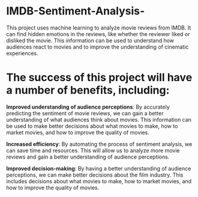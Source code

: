 # IMDB-Sentiment-Analysis-
This project uses machine learning to analyze movie reviews from IMDB. It can find hidden emotions in the reviews, like whether the reviewer liked or disliked the movie. This information can be used to understand how audiences react to movies and to improve the understanding of cinematic experiences.

# The success of this project will have a number of benefits, including:

**Improved understanding of audience perceptions**: By accurately predicting the sentiment of movie reviews, we can gain a better understanding of what audiences think about movies. This information can be used to make better decisions about what movies to make, how to market movies, and how to improve the quality of movies.

**Increased efficiency**: By automating the process of sentiment analysis, we can save time and resources. This will allow us to analyze more movie reviews and gain a better understanding of audience perceptions.

**Improved decision-making**: By having a better understanding of audience perceptions, we can make better decisions about the film industry. This includes decisions about what movies to make, how to market movies, and how to improve the quality of movies.
